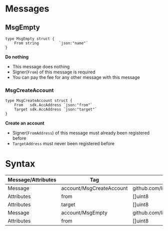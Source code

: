 # Messages

## MsgEmpty

```golang
type MsgEmpty struct {
	From string         `json:"name"`
}
```

**Do nothing**
- This message does nothing
- Signer(`From`) of this message is required
- You can pay the fee for any other message with this message

### MsgCreateAccount

```golang
type MsgCreateAccount struct {
	From   sdk.AccAddress `json:"from"`
	Target sdk.AccAddress `json:"target"`
}
```

**Create an account**
- Signer(`FromAddress`) of this message must already been registered before 
- `TargetAddress` must never been registered before

# Syntax
| Message/Attributes | Tag | Type |
| ---- | ---- | ---- |
| Message | account/MsgCreateAccount | github.com/line/link/x/account/internal/types.MsgCreateAccount |  
 | Attributes | from | []uint8 |  
 | Attributes | target | []uint8 |  
| Message | account/MsgEmpty | github.com/line/link/x/account/internal/types.MsgEmpty |  
 | Attributes | from | []uint8 |  
